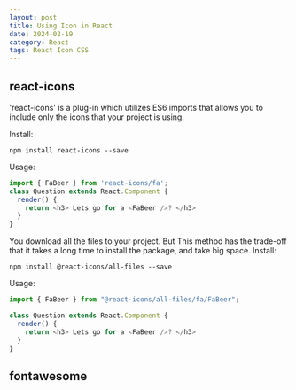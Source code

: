 ```yaml
---
layout: post
title: Using Icon in React
date: 2024-02-19
category: React
tags: React Icon CSS
---
```


## react-icons
 
'react-icons' is a plug-in which utilizes ES6 imports that allows you to include only the icons that your project is using.

Install:
```
npm install react-icons --save
```
Usage:
```js
import { FaBeer } from 'react-icons/fa';
class Question extends React.Component {
  render() {
    return <h3> Lets go for a <FaBeer />? </h3>
  }
}
```

You download all the files to your project. But This method has the trade-off that it takes a long time to install the package, and take big space.
Install:
```
npm install @react-icons/all-files --save
```
Usage:
```js
import { FaBeer } from "@react-icons/all-files/fa/FaBeer";

class Question extends React.Component {
  render() {
    return <h3> Lets go for a <FaBeer />? </h3>
  }
}
```

## fontawesome


